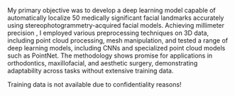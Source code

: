 My primary objective was to develop a deep learning model capable of automatically localize 50 medically significant facial landmarks accurately using stereophotogrammetry-acquired facial models. Achieving millimeter precision , I employed various preprocessing techniques on 3D data, including point cloud processing, mesh manipulation, and tested a range of deep learning models, including CNNs and specialized point cloud models such as PointNet. The methodology shows promise for applications in orthodontics, maxillofacial, and aesthetic surgery, demonstrating adaptability across tasks without extensive training data.

Training data is not available due to confidentiality reasons! 
